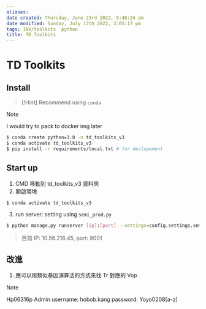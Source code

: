```yaml
---
aliases: 
date created: Thursday, June 23rd 2022, 5:48:24 pm
date modified: Sunday, July 17th 2022, 3:05:17 pm
tags: INX/toolkits  python
title: TD Toolkits
---
```


# TD Toolkits

## Install

> [!Hint]
> Recommend using `conda`

> [!Note]
> I would try to pack to docker img later

```bash
$ conda create python=3.8 -n td_toolkits_v3
$ conda activate td_toolkits_v3
$ pip install -r requirements/local.txt # for devlopement
```

## Start up

1. CMD 移動到 td_toolkits_v3 資料夾
2. 開啟環境

```bash
$ conda activate td_toolkits_v3
```

3. run server: setting using `semi_prod.py`

```bash
$ python manage.py runserver [ip]:[port] --settings=config.settings.semi_prod
```

> 目前 IP: 10.56.216.45, port: 8001

## 改進

1. 應可以用類似基因演算法的方式來找 Tr 對應的 Vop

> [!Note]
> Hp06316p Admin
> username: hobob.kang
> password: Yoyo0208[a-z]